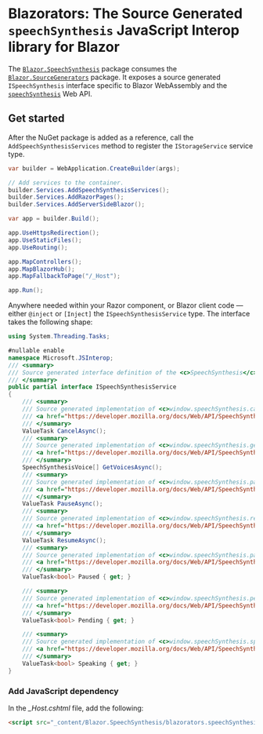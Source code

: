 ﻿# Blazorators: The Source Generated `speechSynthesis` JavaScript Interop library for Blazor

The [`Blazor.SpeechSynthesis`](https://www.nuget.org/packages/Blazor.SpeechSynthesis) package consumes the [`Blazor.SourceGenerators`](https://www.nuget.org/packages/Blazor.SourceGenerators) package. It exposes a source generated `ISpeechSynthesis` interface specific to Blazor WebAssembly and the [`speechSynthesis`](https://developer.mozilla.org/docs/Web/API/Window/speechSynthesis) Web API.

## Get started

After the NuGet package is added as a reference, call the `AddSpeechSynthesisServices` method to register the `IStorageService` service type.

```csharp
var builder = WebApplication.CreateBuilder(args);

// Add services to the container.
builder.Services.AddSpeechSynthesisServices();
builder.Services.AddRazorPages();
builder.Services.AddServerSideBlazor();

var app = builder.Build();

app.UseHttpsRedirection();
app.UseStaticFiles();
app.UseRouting();

app.MapControllers();
app.MapBlazorHub();
app.MapFallbackToPage("/_Host");

app.Run();
```

Anywhere needed within your Razor component, or Blazor client code — either `@inject` or `[Inject]` the `ISpeechSynthesisService` type. The interface takes the following shape:

```csharp
using System.Threading.Tasks;

#nullable enable
namespace Microsoft.JSInterop;
/// <summary>
/// Source generated interface definition of the <c>SpeechSynthesis</c> type.
/// </summary>
public partial interface ISpeechSynthesisService
{
    /// <summary>
    /// Source generated implementation of <c>window.speechSynthesis.cancel</c>.
    /// <a href="https://developer.mozilla.org/docs/Web/API/SpeechSynthesis/cancel"></a>
    /// </summary>
    ValueTask CancelAsync();
    /// <summary>
    /// Source generated implementation of <c>window.speechSynthesis.getVoices</c>.
    /// <a href="https://developer.mozilla.org/docs/Web/API/SpeechSynthesis/getVoices"></a>
    /// </summary>
    SpeechSynthesisVoice[] GetVoicesAsync();
    /// <summary>
    /// Source generated implementation of <c>window.speechSynthesis.pause</c>.
    /// <a href="https://developer.mozilla.org/docs/Web/API/SpeechSynthesis/pause"></a>
    /// </summary>
    ValueTask PauseAsync();
    /// <summary>
    /// Source generated implementation of <c>window.speechSynthesis.resume</c>.
    /// <a href="https://developer.mozilla.org/docs/Web/API/SpeechSynthesis/resume"></a>
    /// </summary>
    ValueTask ResumeAsync();
    /// <summary>
    /// Source generated implementation of <c>window.speechSynthesis.paused</c>.
    /// <a href="https://developer.mozilla.org/docs/Web/API/SpeechSynthesis/paused"></a>
    /// </summary>
    ValueTask<bool> Paused { get; }

    /// <summary>
    /// Source generated implementation of <c>window.speechSynthesis.pending</c>.
    /// <a href="https://developer.mozilla.org/docs/Web/API/SpeechSynthesis/pending"></a>
    /// </summary>
    ValueTask<bool> Pending { get; }

    /// <summary>
    /// Source generated implementation of <c>window.speechSynthesis.speaking</c>.
    /// <a href="https://developer.mozilla.org/docs/Web/API/SpeechSynthesis/speaking"></a>
    /// </summary>
    ValueTask<bool> Speaking { get; }
}
```

### Add JavaScript dependency

In the *_Host.cshtml* file, add the following:

```html
<script src="_content/Blazor.SpeechSynthesis/blazorators.speechSynthesis.g.js"></script>
```
